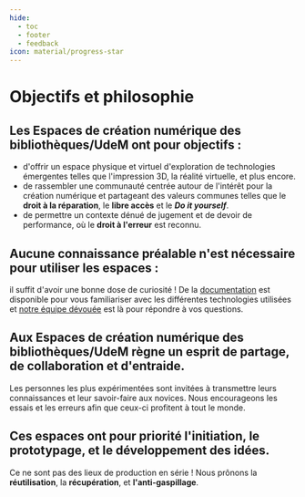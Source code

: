 ```yaml
---
hide:
  - toc
  - footer
  - feedback
icon: material/progress-star
---
```


<style>
  
  .md-content__button {
    display: none;
  }
</style>

# Objectifs et philosophie

## Les Espaces de création numérique des bibliothèques/UdeM ont pour objectifs :
- d'offrir un espace physique et virtuel d'exploration de technologies émergentes telles que l'impression 3D, la réalité virtuelle, et plus encore.
- de rassembler une communauté centrée autour de l'intérêt pour la création numérique et partageant des valeurs communes telles que le **droit à la réparation**, le **libre accès** et le ***Do it yourself***.
- de permettre un contexte dénué de jugement et de devoir de performance, où le **droit à l'erreur** est reconnu.

## Aucune connaissance préalable n'est nécessaire pour utiliser les espaces : 
il suffit d'avoir une bonne dose de curiosité ! De la [documentation](https://www.notion.so/Wiki-Cr-aNum-d1d89b0e971042e8a82696661050ab65) est disponible pour vous familiariser avec les différentes technologies utilisées et [notre équipe dévouée](https://www.notion.so/quipe-6246a56d92624c37887a14231d4ea928) est là pour répondre à vos questions.

## Aux Espaces de création numérique des bibliothèques/UdeM règne un esprit de **partage**, de **collaboration** et **d'entraide**. 
Les personnes les plus expérimentées sont invitées à transmettre leurs connaissances et leur savoir-faire aux novices. Nous encourageons les essais et les erreurs afin que ceux-ci profitent à tout le monde.

## Ces espaces ont pour priorité l'**initiation**, le **prototypage**, et le **développement des idées**. 
Ce ne sont pas des lieux de production en série ! Nous prônons la **réutilisation**, la **récupération**, et **l'anti-gaspillage**.



